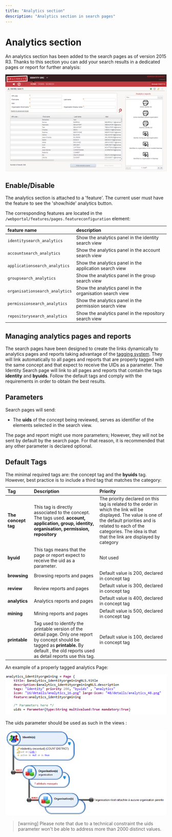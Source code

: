 ```yaml
---
title: "Analytics section"
description: "Analytics section in search pages" 
---
```


# Analytics section

An analytics section has been added to the search pages as of version 2015 R3. Thanks to this section you can add your search results in a dedicated pages or report for further analysis:  

![Analytics section in search pages](./images/2015-07-09_08_53_00-Brainwave_Identity_GRC.png "Analytics section in search pages")

## Enable/Disable

The analytics section is attached to a 'feature'. The current user must have the feature to see the 'show/hide' analytics button.  

The corresponding features are located in the `/webportal/features/pages.featureconfiguration` element:  

|  **feature name** | **description** |
|:--|:--|
| `identitysearch_analytics` |  Show the analytics panel in the identity search view |
| `accountsearch_analytics` |  Show the analytics panel in the account search view |
| `applicationsearch_analytics` |  Show the analytics panel in the application search view |
| `groupsearch_analytics` |  Show the analytics panel in the group search view |
| `organisationsearch_analytics` |  Show the analytics panel in the organisation search view |
| `permissionsearch_analytics` |  Show the analytics panel in the permission search view |
| `repositorysearch_analytics` |  Show the analytics panel in the repository search view |

## Managing analytics pages and reports

The search pages have been designed to create the links dynamically to analytics pages and reports taking advantage of the [tagging system](./index#tags). They will link automatically to all pages and reports that are properly tagged with the same concept and that expect to receive the UIDs as a parameter. The Identity Search page will link to all pages and reports that contain the tags **identity** and **byuids**. Follow the default tags and comply with the requirements in order to obtain the best results.  

## Parameters

Search pages will send:  

- The **uids**  of the concept being reviewed, serves as identifier of the elements selected in the search view.  

The page and report might use more parameters; However, they will not be sent by default by the search page. For that reason, it is recommended that any other parameter is declared optional.

## Default Tags

The minimal required tags are:  the concept tag and the **byuids** tag. However, best practice is to include a third tag that matches the category:  

|  **Tag** | **Description** | **Priority** |
|:--|:--|:--|
|  **The concept tag** | This tag is directly associated to the concept. The tags used. **account, application, group, identity, organisation, permission, repository** | The priority declared on this tag is related to the order in which the link will be displayed. The value is one of the default priorities and is related to each of the categories. The idea is that that the link are displayed by category |
| **byuid** | This tags means that the page or report expect to receive the uid as a parameter. | Not used |
| **browsing**  | Browsing reports and pages | Default value is 200, declared in concept tag |
| **review**  | Review reports and pages | Default value is 300, declared in concept tag |
| **analytics** | Analytics reports and pages | Default value is 400, declared in concept tag |
| **mining** | Mining reports and pages | Default value is 500, declared in concept tag |
| **printable** | Tag used to identify the printable version of the detail page. Only one report by concept should be tagged as **printable.** By default , the old reports used as detail reports use this tag. | Default value is 100, declared in concept tag |

An example of a properly tagged analytics Page:  

![properly tagged analytics Page](./images/reports_identity_orgmin.png "properly tagged analytics Page")

The uids parameter should be used as such in the views :

![uids parameter](./images/views_reports_identity_analytics_org.png "uids parameter")

> [warning] Please note that due to a technical constraint the uids parameter won't be able to address more than 2000 distinct values.
